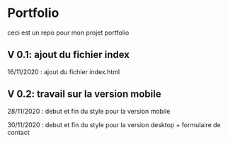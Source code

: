 # Portfolio

ceci est un repo pour mon projet portfolio

## V 0.1: ajout du fichier index

16/11/2020 : ajout du fichier index.html

## V 0.2: travail sur la version mobile

28/11/2020 : debut et fin du style pour la version mobile

30/11/2020 : debut et fin du style pour la version desktop + formulaire de contact